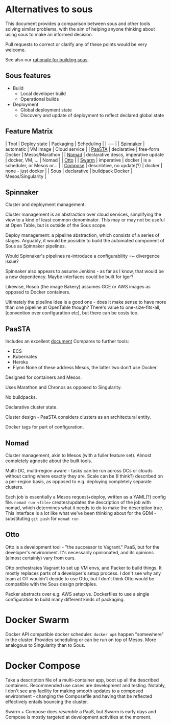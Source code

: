 # Alternatives to sous

This document provides a comparison between sous and other tools solving
similar problems, with the aim of helping anyone thinking about using
sous to make an informed decision.

Pull requests to correct or clarify any of these points would be very welcome.

See also our [rationale for building sous].

[rationale for building sous]: rationale.md

## Sous features

- Build
  - Local developer build
  - Operational builds
- Deployment
  - Global deployment state
  - Discovery and update of deployment to reflect declared global state

## Feature Matrix

| Tool | Deploy state | Packaging | Scheduling |
| ---  |
| [Spinnaker] | automatic | VM image | Cloud service |
| [PaaSTA] | declarative | free-form Docker | Mesos/Marathon |
| [Nomad] | declarative descs, imperative update | docker, VM, ... | Nomad |
| [Otto] |
| [Swarm] | imperative | docker | is a scheduler, or Mesos or... |
| [Compose] | describtive, no update(?) | docker | none - just docker |
| Sous | declarative | buildpack Docker | Mesos/Singularity |

## Spinnaker

Cluster and deployment management.

Cluster management is an abstraction over cloud services, simplifying the view
to a kind of least common denominator. This may or may not be useful at Open
Table, but is outside of the Sous scope.

Deploy management: a pipeline abstraction, which consists of a series of
stages. Arguably, it would be possible to build the automated component of Sous
as Spinnaker pipelines.

Would Spinnaker's pipelines re-introduce a configurability =~ divergence issue?

Spinnaker also appears to assume Jenkins - as far as I know, that would be a
new dependency. Maybe interfaces could be built for Igor?

Likewise, Rosco (the image Bakery) assumes GCE or AWS images as opposed to
Docker containers.

Ultimately the pipeline idea is a good one - does it make sense to have more
than one pipeline at OpenTable though? There's value to one-size-fits-all,
(convention over configuration etc), but there can be costs too.

## PaaSTA

Includes an excellent
[document](https://github.com/Yelp/paasta/blob/master/comparison.md)
Compares to further tools:
- ECS
- Kubernates
- Heroku
- Flynn
None of these address Mesos, the latter two don't use Docker.

Designed for containers and Mesos.

Uses Marathon and Chronos as opposed to Singularity.

No buildpacks.

Declarative cluster state.

Cluster design - PaaSTA considers clusters as an architectural entity.

Docker tags for part of configuration.

## Nomad

Cluster management, akin to Mesos (with a fuller feature set). Almost
completely agnostic about the built tools.

Multi-DC, multi-region aware - tasks can be run across DCs or clouds without
caring where exactly they are. Scale can be (I think?) described on a
per-region basis, as opposed to e.g. deploying completely separate clusters.

Each job is essentially a Mesos request+deploy, written as a YAML(?) config
file. `nomad run <file>` creates/updates the description of the job with nomad,
which determines what it needs to do to make the description true. This
interface is a lot like what we've been thinking about for the GDM -
substituting `git push` for `nomad run`

## Otto

Otto is a development tool - "the successor to Vagrant." PaaS, but for the
developer's environment. It's necessarily opinionated, and its opinions (almost
certainly) vary from ours.

Otto orchestrates Vagrant to set up VM envs, and Packer to build things. It
mostly replaces parts of a developer's setup process. I don't see why any team
at OT wouldn't decide to use Otto, but I don't think Otto would be compatible
with the Sous design principles.

Packer abstracts over e.g. AWS setup vs. Dockerfiles to use a single
configuration to build many different kinds of packaging.

# Docker Swarm

Docker API compatible docker scheduler. `docker up`s happen "somewhere" in the
cluster. Provides scheduling or can be run on top of Mesos. More analogous to
Singularity than to Sous.

# Docker Compose

Take a description file of a multi-container app, boot up all the described
containers. Recommended use cases are development and testing. Notably, I don't
see any facility for making smooth updates to a composed environment - changing
the Composefile and having that be reflected effectively entails bouncing the
cluster.

Swarm + Compose does *resemble* a PaaS, but Swarm is early days and Compose is
mostly targeted at development activities at the moment.

[Spinnaker]: http://spinnaker.io
[PaaSTA]: https://github.com/Yelp/paasta
[Nomad]: https://www.nomadproject.io
[Otto]: https://www.ottoproject.io
[Swarm]: https://github.com/docker/swarm/
[Compose]: https://github.com/docker/compose
